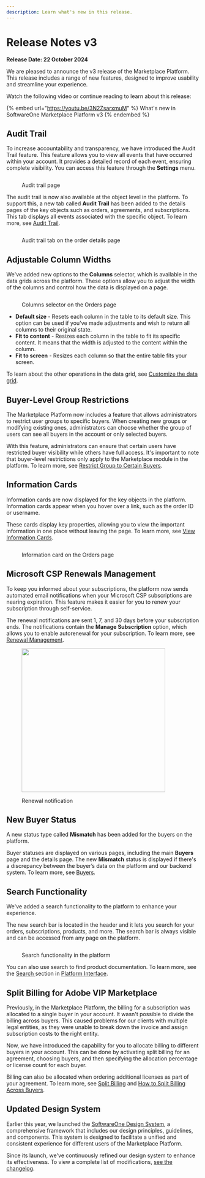 ```yaml
---
description: Learn what's new in this release.
---
```


# Release Notes v3

**Release Date: 22 October 2024**

We are pleased to announce the v3 release of the Marketplace Platform. This release includes a range of new features, designed to improve usability and streamline your experience.

Watch the following video or continue reading to learn about this release:

{% embed url="https://youtu.be/3N2ZsarxmuM" %}
What's new in SoftwareOne Marketplace Platform v3
{% endembed %}

## Audit Trail

To increase accountability and transparency, we have introduced the Audit Trail feature. This feature allows you to view all events that have occurred within your account. It provides a detailed record of each event, ensuring complete visibility. You can access this feature through the **Settings** menu.&#x20;

<figure><img src="../../.gitbook/assets/Audit-trail.png" alt=""><figcaption><p>Audit trail page</p></figcaption></figure>

The audit trail is now also available at the object level in the platform. To support this, a new tab called **Audit Trail** has been added to the details pages of the key objects such as orders, agreements, and subscriptions. This tab displays all events associated with the specific object. To learn more, see [Audit Trail](../../modules-and-features/settings/audit-trail.md).&#x20;

<figure><img src="../../.gitbook/assets/audit_trail.png" alt=""><figcaption><p>Audit trail tab on the order details page</p></figcaption></figure>

## Adjustable Column Widths

We've added new options to the <img src="../../.gitbook/assets/icon_columns.png" alt="" data-size="line">**Columns** selector, which is available in the data grids across the platform. These options allow you to adjust the width of the columns and control how the data is displayed on a page.&#x20;

<figure><img src="../../.gitbook/assets/GridColumns (1).png" alt=""><figcaption><p>Columns selector on the Orders page</p></figcaption></figure>

* **Default size** - Resets each column in the table to its default size. This option can be used if you've made adjustments and wish to return all columns to their original state.&#x20;
* **Fit to content** - Resizes each column in the table to fit its specific content. It means that the width is adjusted to the content within the column.&#x20;
* **Fit to screen** - Resizes each column so that the entire table fits your screen.

To learn about the other operations in the data grid, see [Customize the data grid](../../marketplace-platform/getting-started/interface/customize-the-data-grid.md).

## Buyer-Level Group Restrictions

The Marketplace Platform now includes a feature that allows administrators to restrict user groups to specific buyers. When creating new groups or modifying existing ones, administrators can choose whether the group of users can see all buyers in the account or only selected buyers.&#x20;

With this feature, administrators can ensure that certain users have restricted buyer visibility while others have full access. It's important to note that buyer-level restrictions only apply to the Marketplace module in the platform. To learn more, see [Restrict Group to Certain Buyers](../../modules-and-features/settings/groups/restrict-group-to-certain-buyers.md).

## Information Cards

Information cards are now displayed for the key objects in the platform. Information cards appear when you hover over a link, such as the order ID or username.&#x20;

These cards display key properties, allowing you to view the important information in one place without leaving the page. To learn more, see [View Information Cards](../../marketplace-platform/getting-started/interface/view-information-cards.md).

<figure><img src="../../.gitbook/assets/InfoCard (2).png" alt=""><figcaption><p>Information card on the Orders page</p></figcaption></figure>

## Microsoft CSP Renewals Management

To keep you informed about your subscriptions, the platform now sends automated email notifications when your Microsoft CSP subscriptions are nearing expiration. This feature makes it easier for you to renew your subscription through self-service.

The renewal notifications are sent 1, 7, and 30 days before your subscription ends. The notifications contain the **Manage Subscription** option, which allows you to enable autorenewal for your subscription. To learn more, see [Renewal Management](broken-reference).

<figure><img src="../../.gitbook/assets/CSPNotification (1).png" alt="" width="375"><figcaption><p>Renewal notification</p></figcaption></figure>

## New Buyer Status

A new status type called **Mismatch** has been added for the buyers on the platform.&#x20;

Buyer statuses are displayed on various pages, including the main **Buyers** page and the details page. The new **Mismatch** status is displayed if there's a discrepancy between the buyer’s data on the platform and our backend system. To learn more, see [Buyers](../../modules-and-features/settings/buyers/).

## Search Functionality&#x20;

We've added a search functionality to the platform to enhance your experience.&#x20;

The new search bar is located in the header and it lets you search for your orders, subscriptions, products, and more. The search bar is always visible and can be accessed from any page on the platform.&#x20;

<figure><img src="../../.gitbook/assets/Search (2).png" alt=""><figcaption><p>Search functionality in the platform</p></figcaption></figure>

You can also use search to find product documentation. To learn more, see the [Search ](../../marketplace-platform/getting-started/interface/#search)section in [Platform Interface](../../marketplace-platform/getting-started/interface/).

## Split Billing for Adobe VIP Marketplace <a href="#split-billing-for-adobe-vip-marketplace" id="split-billing-for-adobe-vip-marketplace"></a>

Previously, in the Marketplace Platform, the billing for a subscription was allocated to a single buyer in your account. It wasn't possible to divide the billing across buyers. This caused problems for our clients with multiple legal entities, as they were unable to break down the invoice and assign subscription costs to the right entity.

Now, we have introduced the capability for you to allocate billing to different buyers in your account. This can be done by activating split billing for an agreement, choosing buyers, and then specifying the allocation percentage or license count for each buyer.&#x20;

Billing can also be allocated when ordering additional licenses as part of your agreement. To learn more, see [Split Billing](../../modules-and-features/marketplace/billing/) and [How to Split Billing Across Buyers](../../marketplace-platform/getting-started/marketplace-for-clients/how-to-split-billing-across-buyers.md).

## Updated Design System

Earlier this year, we launched the [SoftwareOne Design System](https://design.platform.softwareone.com/1233aa9e6/p/521ab9-softwareone-design-system), a comprehensive framework that includes our design principles, guidelines, and components. This system is designed to facilitate a unified and consistent experience for different users of the Marketplace Platform.

Since its launch, we've continuously refined our design system to enhance its effectiveness. To view a complete list of modifications, [see the changelog](https://design.platform.softwareone.com/1233aa9e6/p/67ff30-change-log).
